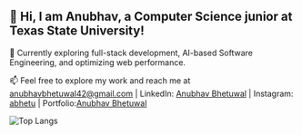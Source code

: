 ## 👋 Hi, I am Anubhav, a Computer Science junior at Texas State University!

🌱 Currently exploring full-stack development, AI-based Software Engineering, and optimizing web performance.

📫 Feel free to explore my work and reach me at anubhavbhetuwal42@gmail.com | LinkedIn: [Anubhav Bhetuwal](https://www.linkedin.com/in/anubhav-bhetuwal/) | Instagram: [abhetu](http://instagram.com/abhetu) | Portfolio:[Anubhav Bhetuwal](https://abhetu.github.io/Myportfolio/) <br>


![Top Langs](https://github-readme-stats.vercel.app/api/top-langs/?username=abhetu&hide_progress=true)

